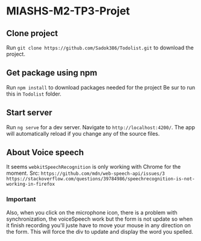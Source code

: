 # MIASHS-M2-TP3-Projet

## Clone project

Run `git clone https://github.com/Sadok386/Todolist.git` to download the project.

## Get package using npm

Run `npm install` to download packages needed for the project
Be sur to run this in `Todolist` folder.

## Start server

Run `ng serve` for a dev server. Navigate to `http://localhost:4200/`. The app will automatically reload if you change any of the source files.

## About Voice speech
It seems `webkitSpeechRecognition` is only working with Chrome for the moment.
Src: `https://github.com/mdn/web-speech-api/issues/3`
     `https://stackoverflow.com/questions/39784986/speechrecognition-is-not-working-in-firefox`

### Important 
Also, when you click on the microphone icon, there is a problem with synchronization, the voiceSpeech work but the form is not update so when it finish recording you'll juste have to move your mouse in any direction on the form. This will force the div to update and display the word you spelled.
